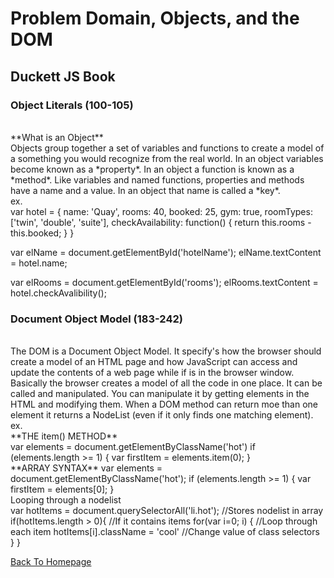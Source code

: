 # Problem Domain, Objects, and the DOM

## Duckett JS Book

### Object Literals (100-105)
<br>
**What is an Object** 
<br> 
Objects group together a set of variables and functions to create a model of a something you would recognize from the real world. In an object variables become known as a *property*. In an object a function is known as a *method*. Like variables and named functions, properties and methods have a name and a value. In an object that name is called a *key*. 
<br> 
ex. 
<br> 
var hotel = {
  name: 'Quay',
  rooms: 40,
  booked: 25,
  gym: true,
  roomTypes: ['twin', 'double', 'suite'],
  checkAvailability: function() {
    return this.rooms - this.booked;
  }
}

var elName = document.getElementById('hotelName');
elName.textContent = hotel.name;

var elRooms = document.getElementById('rooms');
elRooms.textContent = hotel.checkAvalibility();
<br> 

### Document Object Model (183-242)
<br>
The DOM is a Document Object Model. It specify's how the browser should create a model of an HTML page and how JavaScript can access and update the contents of a web page while if is in the browser window. Basically the browser creates a model of all the code in one place. It can be called and manipulated. You can manipulate it by getting elements in the HTML and modifying them. When a DOM method can return moe than one element it returns a NodeList (even if it only finds one matching element).
<br>
ex.
<br>
**THE item() METHOD**
<br>
var elements = document.getElementByClassName('hot')
if (elements.length >= 1) {
  var firstItem = elements.item(0);
}
<br>
**ARRAY SYNTAX**
var elements = document.getElementByClassName('hot');
if (elements.length >= 1) {
  var firstItem = elements[0];
}
<br>
Looping through a nodelist
<br>
var hotItems = document.querySelectorAll('li.hot');         //Stores nodelist in array
if(hotItems.length > 0){    //If it contains items
  for(var i=0; i<hotItems.length; i++>) {                   //Loop through each item
    hotItems[i].className = 'cool'                          //Change value of class selectors
  } 
}



[Back To Homepage](https://leethomas13.github.io/201-reading-notes/)
